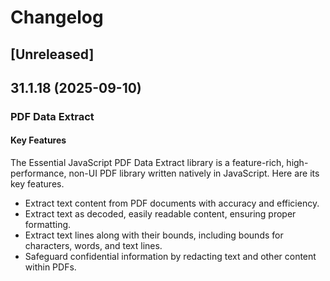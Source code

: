 # Changelog

## [Unreleased]

## 31.1.18 (2025-09-10)

### PDF Data Extract

#### Key Features

The Essential JavaScript PDF Data Extract library is a feature-rich, high-performance, non-UI PDF library written natively in JavaScript. Here are its key features.

- Extract text content from PDF documents with accuracy and efficiency.
- Extract text as decoded, easily readable content, ensuring proper formatting.
- Extract text lines along with their bounds, including bounds for characters, words, and text lines.
- Safeguard confidential information by redacting text and other content within PDFs.
